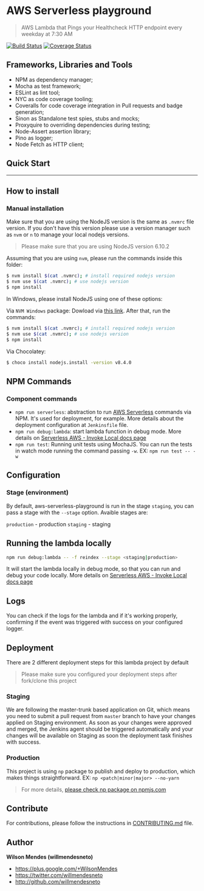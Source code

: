 # AWS Serverless playground

> AWS Lambda that Pings your Healthcheck HTTP endpoint every weekday at 7:30 AM

[![Build Status](https://circleci.com/gh/willmendesneto/aws-serverless-playground.svg?style=shield)](https://circleci.com/gh/willmendesneto/aws-serverless-playground)
[![Coverage Status](https://coveralls.io/repos/github/willmendesneto/aws-serverless-playground/badge.svg?branch=master)](https://coveralls.io/github/willmendesneto/aws-serverless-playground?branch=master)


## Frameworks, Libraries and Tools

- NPM as dependency manager;
- Mocha as test framework;
- ESLint as lint tool;
- NYC as code coverage tooling;
- Coveralls for code coverage integration in Pull requests and badge generation;
- Sinon as Standalone test spies, stubs and mocks;
- Proxyquire to overriding dependencies during testing;
- Node-Assert assertion library;
- Pino as logger;
- Node Fetch as HTTP client;


## Quick Start

---

## How to install

### Manual installation

Make sure that you are using the NodeJS version is the same as `.nvmrc` file version. If you don't have this version please use a version manager such as `nvm` or `n` to manage your local nodejs versions.

> Please make sure that you are using NodeJS version 6.10.2

Assuming that you are using `nvm`, please run the commands inside this folder:

```bash
$ nvm install $(cat .nvmrc); # install required nodejs version
$ nvm use $(cat .nvmrc); # use nodejs version
$ npm install
```

In Windows, please install NodeJS using one of these options:

Via `NVM Windows` package: Dowload via [this link](https://github.com/coreybutler/nvm-windows). After that, run the commands:

```bash
$ nvm install $(cat .nvmrc); # install required nodejs version
$ nvm use $(cat .nvmrc); # use nodejs version
$ npm install
```

Via Chocolatey:

```bash
$ choco install nodejs.install -version v8.4.0
```
## NPM Commands

### Component commands

- `npm run serverless`:  abstraction to run [AWS Serverless](https://serverless.com/) commands via NPM. It's used for deployment, for example. More details about the deployment configuration at `Jenkinsfile` file.
- `npm run debug:lambda`:  start lambda function in debug mode. More details on [Serverless AWS - Invoke Local docs page](https://serverless.com/framework/docs/providers/aws/cli-reference/invoke-local/)
- `npm run test`: Running unit tests using MochaJS. You can run the tests in watch mode running the command passing `-w`. EX: `npm run test -- -w`


## Configuration

### Stage (environment)

By default, aws-serverless-playground is run in the stage `staging`, you can pass a stage with the `--stage` option. Avaible stages are:

`production` - production
`staging` - staging

## Running the lambda locally

```bash
npm run debug:lambda -- -f reindex --stage <staging|production>
```

It will start the lambda locally in debug mode, so that you can run and debug your code locally. More details on [Serverless AWS - Invoke Local docs page](https://serverless.com/framework/docs/providers/aws/cli-reference/invoke-local/)


## Logs

You can check if the logs for the lambda and if it's working properly, confirming if the event was triggered with success on your configured logger.


## Deployment

There are 2 different deployment steps for this lambda project by default

> Please make sure you configured your deployment steps after fork/clone this project


### Staging

We are following the master-trunk based application on Git, which means you need to submit a pull request from `master` branch to have your changes applied on Staging environment. As soon as your changes were approved and merged, the Jenkins agent should be triggered automatically and your changes will be available on Staging as soon the deployment task finishes with success.

### Production

This project is using `np` package to publish and deploy to production, which makes things straightforward. EX: `np <patch|minor|major> --no-yarn`

> For more details, [please check np package on npmjs.com](https://www.npmjs.com/package/np)


## Contribute

For contributions, please follow the instructions in [CONTRIBUTING.md](https://github.com/willmendesneto/aws-serverless-playground/blob/master/CONTRIBUTING.md) file.


## Author

**Wilson Mendes (willmendesneto)**
+ <https://plus.google.com/+WilsonMendes>
+ <https://twitter.com/willmendesneto>
+ <http://github.com/willmendesneto>
